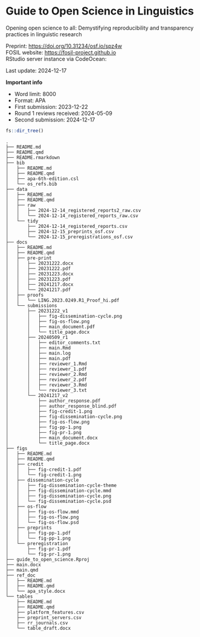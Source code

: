 

# Guide to Open Science in Linguistics

Opening open science to all: Demystifying reproducibility and
transparency practices in linguistic research

Preprint: https://doi.org/10.31234/osf.io/spz4w  
FOSIL website: https://fosil-project.github.io  
RStudio server instance via CodeOcean: <add link later>

Last update: 2024-12-17

**Important info**

- Word limit: 8000
- Format: APA
- First submission: 2023-12-22
- Round 1 reviews received: 2024-05-09
- Second submission: 2024-12-17

``` r
fs::dir_tree()
```

    .
    ├── README.md
    ├── README.qmd
    ├── README.rmarkdown
    ├── bib
    │   ├── README.md
    │   ├── README.qmd
    │   ├── apa-6th-edition.csl
    │   └── os_refs.bib
    ├── data
    │   ├── README.md
    │   ├── README.qmd
    │   ├── raw
    │   │   ├── 2024-12-14_registered_reports2_raw.csv
    │   │   └── 2024-12-14_registered_reports_raw.csv
    │   └── tidy
    │       ├── 2024-12-14_registered_reports.csv
    │       ├── 2024-12-15_preprints_osf.csv
    │       └── 2024-12-15_preregistrations_osf.csv
    ├── docs
    │   ├── README.md
    │   ├── README.qmd
    │   ├── pre-print
    │   │   ├── 20231222.docx
    │   │   ├── 20231222.pdf
    │   │   ├── 20231223.docx
    │   │   ├── 20231223.pdf
    │   │   ├── 20241217.docx
    │   │   └── 20241217.pdf
    │   ├── proofs
    │   │   └── LING.2023.0249.R1_Proof_hi.pdf
    │   └── submissions
    │       ├── 20231222_v1
    │       │   ├── fig-dissemination-cycle.png
    │       │   ├── fig-os-flow.png
    │       │   ├── main_document.pdf
    │       │   └── title_page.docx
    │       ├── 20240509_r1
    │       │   ├── editor_comments.txt
    │       │   ├── main.Rmd
    │       │   ├── main.log
    │       │   ├── main.pdf
    │       │   ├── reviewer_1.Rmd
    │       │   ├── reviewer_1.pdf
    │       │   ├── reviewer_2.Rmd
    │       │   ├── reviewer_2.pdf
    │       │   ├── reviewer_3.Rmd
    │       │   └── reviewer_3.txt
    │       └── 20241217_v2
    │           ├── author_response.pdf
    │           ├── author_response_blind.pdf
    │           ├── fig-credit-1.png
    │           ├── fig-dissemination-cycle.png
    │           ├── fig-os-flow.png
    │           ├── fig-pp-1.png
    │           ├── fig-pr-1.png
    │           ├── main_document.docx
    │           └── title_page.docx
    ├── figs
    │   ├── README.md
    │   ├── README.qmd
    │   ├── credit
    │   │   ├── fig-credit-1.pdf
    │   │   └── fig-credit-1.png
    │   ├── dissemination-cycle
    │   │   ├── fig-dissemination-cycle-theme
    │   │   ├── fig-dissemination-cycle.mmd
    │   │   ├── fig-dissemination-cycle.png
    │   │   └── fig-dissemination-cycle.psd
    │   ├── os-flow
    │   │   ├── fig-os-flow.mmd
    │   │   ├── fig-os-flow.png
    │   │   └── fig-os-flow.psd
    │   ├── preprints
    │   │   ├── fig-pp-1.pdf
    │   │   └── fig-pp-1.png
    │   └── preregistration
    │       ├── fig-pr-1.pdf
    │       └── fig-pr-1.png
    ├── guide_to_open_science.Rproj
    ├── main.docx
    ├── main.qmd
    ├── ref_doc
    │   ├── README.md
    │   ├── README.qmd
    │   └── apa_style.docx
    └── tables
        ├── README.md
        ├── README.qmd
        ├── platform_features.csv
        ├── preprint_servers.csv
        ├── rr_journals.csv
        └── table_draft.docx
